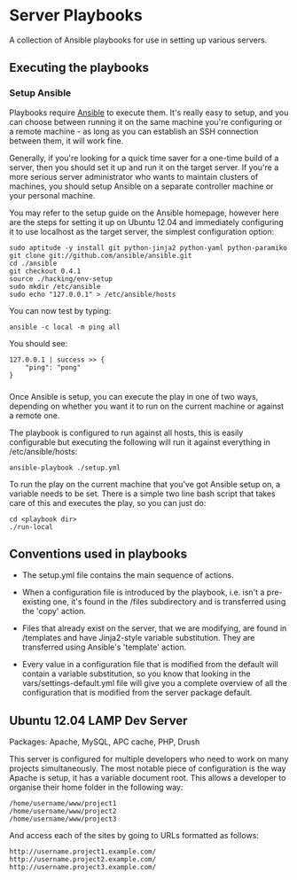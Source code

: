 Server Playbooks
========================

A collection of Ansible playbooks for use in setting up various servers.

Executing the playbooks
---------------------------

### Setup Ansible

Playbooks require [Ansible][1] to execute them. It's really easy to setup, and
you can choose between running it on the same machine you're configuring or a
remote machine - as long as you can establish an SSH connection between them, it
will work fine.

Generally, if you're looking for a quick time saver for a one-time build of a
server, then you should set it up and run it on the target server. If you're a
more serious server administrator who wants to maintain clusters of machines,
you should setup Ansible on a separate controller machine or your personal machine.

You may refer to the setup guide on the Ansible homepage, however here are the
steps for setting it up on Ubuntu 12.04 and immediately configuring it to use
localhost as the target server, the simplest configuration option:

    sudo aptitude -y install git python-jinja2 python-yaml python-paramiko
    git clone git://github.com/ansible/ansible.git
    cd ./ansible
    git checkout 0.4.1
    source ./hacking/env-setup
    sudo mkdir /etc/ansible
    sudo echo "127.0.0.1" > /etc/ansible/hosts

You can now test by typing:

    ansible -c local -m ping all

You should see:

    127.0.0.1 | success >> {
        "ping": "pong"
    }

###

Once Ansible is setup, you can execute the play in one of two ways, depending
on whether you want it to run on the current machine or against a remote one.

The playbook is configured to run against all hosts, this is easily configurable
but executing the following will run it against everything in /etc/ansible/hosts:

    ansible-playbook ./setup.yml

To run the play on the current machine that you've got Ansible setup on, a variable
needs to be set. There is a simple two line bash script that takes care of this
and executes the play, so you can just do:

    cd <playbook dir>
    ./run-local

Conventions used in playbooks
---------------------------

- The setup.yml file contains the main sequence of actions.

- When a configuration file is introduced by the playbook, i.e. isn't
  a pre-existing one, it's found in the /files subdirectory and is transferred
  using the 'copy' action.
- Files that already exist on the server, that we are modifying, are found
  in /templates and have Jinja2-style variable substitution. They are
  transferred using Ansible's 'template' action.
- Every value in a configuration file that is modified from the default will
  contain a variable substitution, so you know that looking in the
  vars/settings-default.yml file will give you a complete overview of all the
  configuration that is modified from the server package default.

Ubuntu 12.04 LAMP Dev Server
---------------------------

Packages: Apache, MySQL, APC cache, PHP, Drush

This server is configured for multiple developers who need to work on many
projects simultaneously. The most notable piece of configuration is the way
Apache is setup, it has a variable document root. This allows a developer to
organise their home folder in the following way:

    /home/username/www/project1
    /home/username/www/project2
    /home/username/www/project3

And access each of the sites by going to URLs formatted as follows:

    http://username.project1.example.com/
    http://username.project2.example.com/
    http://username.project3.example.com/

[1]: http://ansible.github.com/ "Ansible"
